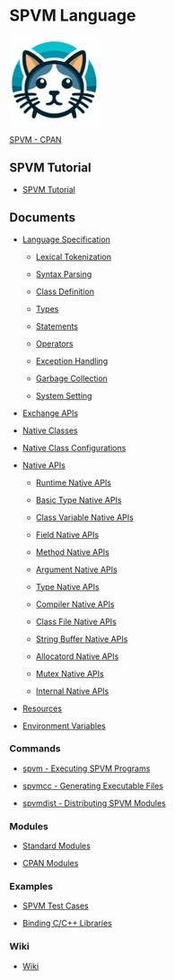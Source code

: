 # SPVM Language

<img src="/logo/spvm_logo.jpg" width="160px">

<a href="https://metacpan.org/pod/SPVM">SPVM - CPAN</a>

## SPVM Tutorial

* <a href="https://github.com/yuki-kimoto/SPVM/wiki/Tutorial">SPVM Tutorial</a>

## Documents

<ul>

<li><p><a href="https://metacpan.org/pod/SPVM::Document::Language">Language Specification</a></p>

<ul>

<li><p><a href="https://metacpan.org/pod/SPVM::Document::Language::Tokenization">Lexical Tokenization</a></p>

</li>
<li><p><a href="https://metacpan.org/pod/SPVM::Document::Language::SyntaxParsing">Syntax Parsing</a></p>

</li>
<li><p><a href="https://metacpan.org/pod/SPVM::Document::Language::Class">Class Definition</a></p>

</li>
<li><p><a href="https://metacpan.org/pod/SPVM::Document::Language::Types">Types</a></p>

</li>
<li><p><a href="https://metacpan.org/pod/SPVM::Document::Language::Statements">Statements</a></p>

</li>
<li><p><a href="https://metacpan.org/pod/SPVM::Document::Language::Operators">Operators</a></p>

</li>
<li><p><a href="https://metacpan.org/pod/SPVM::Document::Language::ExceptionHandling">Exception Handling</a></p>

</li>
<li><p><a href="https://metacpan.org/pod/SPVM::Document::Language::GarbageCollection">Garbage Collection</a></p>

</li>
<li><p><a href="https://metacpan.org/pod/SPVM::Document::Language::System">System Setting</a></p>

</li>
</ul>

</li>
<li><p><a href="https://metacpan.org/pod/SPVM::ExchangeAPI">Exchange APIs</a></p>

</li>
<li><p><a href="https://metacpan.org/pod/SPVM::Document::NativeClass">Native Classes</a></p>

</li>
<li><p><a href="https://metacpan.org/pod/SPVM::Builder::Config">Native Class Configurations</a></p>

</li>
<li><p><a href="https://metacpan.org/pod/SPVM::Document::NativeAPI">Native APIs</a></p>

<ul>

<li><p><a href="https://metacpan.org/pod/SPVM::Document::NativeAPI::Runtime">Runtime Native APIs</a></p>

</li>
<li><p><a href="https://metacpan.org/pod/SPVM::Document::NativeAPI::BasicType">Basic Type Native APIs</a></p>

</li>
<li><p><a href="https://metacpan.org/pod/SPVM::Document::NativeAPI::ClassVariable">Class Variable Native APIs</a></p>

</li>
<li><p><a href="https://metacpan.org/pod/SPVM::Document::NativeAPI::Field">Field Native APIs</a></p>

</li>
<li><p><a href="https://metacpan.org/pod/SPVM::Document::NativeAPI::Method">Method Native APIs</a></p>

</li>
<li><p><a href="https://metacpan.org/pod/SPVM::Document::NativeAPI::Argument">Argument Native APIs</a></p>

</li>
<li><p><a href="https://metacpan.org/pod/SPVM::Document::NativeAPI::Type">Type Native APIs</a></p>

</li>
<li><p><a href="https://metacpan.org/pod/SPVM::Document::NativeAPI::Compiler">Compiler Native APIs</a></p>

</li>
<li><p><a href="https://metacpan.org/pod/SPVM::Document::NativeAPI::ClassFile">Class File Native APIs</a></p>

</li>
<li><p><a href="https://metacpan.org/pod/SPVM::Document::NativeAPI::StringBuffer">String Buffer Native APIs</a></p>

</li>
<li><p><a href="https://metacpan.org/pod/SPVM::Document::NativeAPI::Allocator">Allocatord Native APIs</a></p>

</li>
<li><p><a href="https://metacpan.org/pod/SPVM::Document::NativeAPI::Mutex">Mutex Native APIs</a></p>

</li>
<li><p><a href="https://metacpan.org/pod/SPVM::Document::NativeAPI::Internal">Internal Native APIs</a></p>

</li>
</ul>

</li>
<li><p><a href="https://metacpan.org/pod/SPVM::Document::Resource">Resources</a></p>

</li>
<li><p><a href="https://metacpan.org/pod/SPVM::Document::EnvironmentVariables">Environment Variables</a></p>

</li>
</ul>

### Commands

<ul>

<li><p><a href="https://metacpan.org/pod/spvm">spvm - Executing SPVM Programs</a></p>

</li>
<li><p><a href="https://metacpan.org/pod/spvmcc">spvmcc - Generating Executable Files</a></p>

</li>
<li><p><a href="https://metacpan.org/pod/spvmdist">spvmdist - Distributing SPVM Modules</a></p>

</li>
</ul>

### Modules

<ul>

<li><p><a href="https://metacpan.org/pod/SPVM::Document::Modules">Standard Modules</a></p>

</li>
<li><p><a href="https://github.com/yuki-kimoto/SPVM/wiki/CPAN-Modules">CPAN Modules</a></p>

</li>
</ul>

### Examples

<ul>

<li><p><a href="https://github.com/yuki-kimoto/SPVM/tree/doc/t/02_vm/lib/SPVM/TestCase">SPVM Test Cases</a></p>

</li>
<li><p><a href="https://github.com/yuki-kimoto/SPVM/tree/doc/examples/native">Binding C/C++ Libraries</a></p>

</li>
</ul>

### Wiki

<ul>

<li><p><a href="https://github.com/yuki-kimoto/SPVM/wiki">Wiki</a></p>

</li>
</ul>
